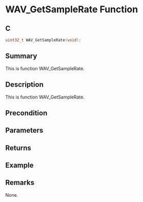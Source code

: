 # WAV_GetSampleRate Function

## C

```c
uint32_t WAV_GetSampleRate(void);
```

## Summary
This is function WAV_GetSampleRate.

## Description
This is function WAV_GetSampleRate.

## Precondition

## Parameters

## Returns

## Example

## Remarks
None.